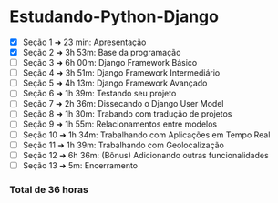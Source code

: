 # Estudando-Python-Django

- [x] Seção 1 ➜ 23 min: Apresentação 
- [x] Seção 2 ➜ 3h 53m: Base da programação 
- [ ] Seção 3 ➜ 6h 00m: Django Framework Básico
- [ ] Seção 4 ➜ 3h 51m: Django Framework Intermediário 
- [ ] Seção 5 ➜ 4h 13m: Django Framework Avançado
- [ ] Seção 6 ➜ 1h 39m: Testando seu projeto
- [ ] Seção 7 ➜ 2h 36m: Dissecando o Django User Model  
- [ ] Seção 8 ➜ 1h 30m: Trabando com tradução de projetos
- [ ] Seção 9 ➜ 1h 55m: Relacionamentos entre modelos
- [ ] Seção 10 ➜ 1h 34m: Trabalhando com Aplicações em Tempo Real 
- [ ] Seção 11 ➜ 1h 39m: Trabalhando com Geolocalização
- [ ] Seção 12 ➜ 6h 36m: (Bônus) Adicionando outras funcionalidades 
- [ ] Seção 13 ➜ 5m: Encerramento

### Total de 36 horas